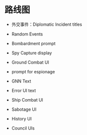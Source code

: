 # 路线图

-   外交事件：Diplomatic Incident titles

-   Random Events

-   Bombardment prompt
-   Spy Capture display
-   Ground Combat UI
-   prompt for espionage
-   GNN Text
-   Error UI text
-   Ship Combat UI
-   Sabotage UI
-   History UI
-   Council UIs

